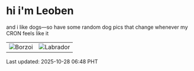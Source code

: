 # hi i'm Leoben

and i like dogs—so have some random dog pics that change whenever my CRON feels like it

|  |  |
|--------|----------|
| ![Borzoi](https://random-dog-vercel.vercel.app/api/random-borzoi?v=1761605293) | ![Labrador](https://random-dog-vercel.vercel.app/api/random-labrador?v=1761605293) |

Last updated: 2025-10-28 06:48 PHT
